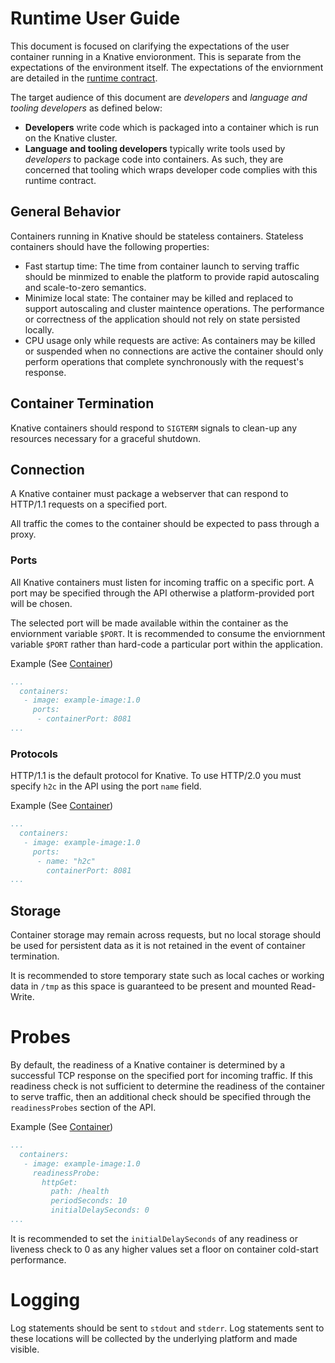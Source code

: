 # Runtime User Guide

This document is focused on clarifying the expectations of the user
container running in a Knative envioronment. This is separate from the expectations of the
environment itself. The expectations of the enviornment are detailed in the [runtime
contract](https://github.com/knative/serving/blob/master/docs/runtime-contract.md).

The target audience of this document are _developers_ and _language and tooling
developers_ as defined below:

- **Developers** write code which is packaged into a container which is run on
  the Knative cluster.
- **Language and tooling developers** typically write tools used by
    _developers_ to package code into containers. As such, they are concerned
    that tooling which wraps developer code complies with this runtime contract.

## General Behavior

Containers running in Knative should be stateless containers. Stateless
containers should have the following properties:

- Fast startup time: The time from container launch to serving traffic should be
  minmized to enable the platform to provide rapid autoscaling and scale-to-zero
  semantics.
- Minimize local state: The container may be killed and replaced to support
  autoscaling and cluster maintence operations. The performance or correctness
  of the application should not rely on state persisted locally.
- CPU usage only while requests are active: As containers may be killed or
  suspended when no connections are active the container should only perform
  operations that complete synchronously with the request's response.

## Container Termination

Knative containers should respond to `SIGTERM` signals to clean-up any resources
necessary for a graceful shutdown.

## Connection

A Knative container must package a webserver that can respond to HTTP/1.1
requests on a specified port.

All traffic the comes to the container should be expected to pass through a
proxy.

### Ports

All Knative containers must listen for incoming traffic on a specific port. A
port may be specified through the API otherwise a platform-provided port will be chosen.

The selected port will be made available within the container as the enviornment variable `$PORT`.
It is recommended to consume the enviornment variable `$PORT` rather than hard-code a particular
port within the application.

Example (See
[Container](https://github.com/knative/serving/blob/master/docs/spec/spec.md#container))
```yaml
...
  containers:
   - image: example-image:1.0
     ports:
      - containerPort: 8081
...
```

### Protocols

HTTP/1.1 is the default protocol for Knative. To use HTTP/2.0 you must specify
`h2c` in the API using the port `name` field.

Example (See
[Container](https://github.com/knative/serving/blob/master/docs/spec/spec.md#container))
```yaml
...
  containers:
   - image: example-image:1.0
     ports:
      - name: "h2c"
        containerPort: 8081
...
```

## Storage

Container storage may remain across requests, but no local storage should be used for
persistent data as it is not retained in the event of container termination.

It is recommended to store temporary state such as local caches or working data in `/tmp`
as this space is guaranteed to be present and mounted Read-Write.

# Probes

By default, the readiness of a Knative container is determined by a successful TCP
response on the specified port for incoming traffic. If this readiness check is not
sufficient to determine the readiness of the container to serve traffic, then an
additional check should be specified through the `readinessProbes` section of
the API.

Example (See
[Container](https://github.com/knative/serving/blob/master/docs/spec/spec.md#container))

```yaml
...
  containers:
   - image: example-image:1.0
     readinessProbe:
       httpGet:
         path: /health
         periodSeconds: 10
         initialDelaySeconds: 0
...
```

It is recommended to set the `initialDelaySeconds` of any readiness or liveness
check to 0 as any higher values set a floor on container cold-start performance.

# Logging

Log statements should be sent to `stdout` and `stderr`. Log statements sent to
these locations will be collected by the underlying platform and made visible.
